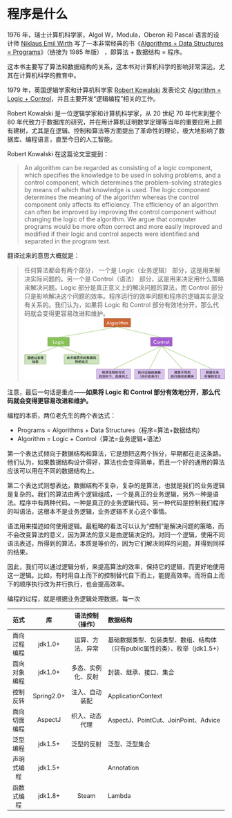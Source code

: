 # 程序是什么

1976 年，瑞士计算机科学家，Algol W，Modula，Oberon 和 Pascal 语言的设计师 [Niklaus Emil Wirth](https://en.wikipedia.org/wiki/Niklaus_Wirth) 写了一本非常经典的书《[Algorithms + Data Structures = Programs](http://www.ethoberon.ethz.ch/WirthPubl/AD.pdf)》（链接为 1985 年版） ，即算法 + 数据结构 = 程序。

这本书主要写了算法和数据结构的关系，这本书对计算机科学的影响非常深远，尤其在计算机科学的教育中。

1979 年，英国逻辑学家和计算机科学家 [Robert Kowalski](https://en.wikipedia.org/wiki/Robert_Kowalski) 发表论文 [Algorithm = Logic + Control](https://www.doc.ic.ac.uk/~rak/papers/algorithm%20=%20logic%20+%20control.pdf)，并且主要开发“逻辑编程”相关的工作。

Robert Kowalski 是一位逻辑学家和计算机科学家，从 20 世纪 70 年代末到整个 80 年代致力于数据库的研究，并在用计算机证明数学定理等当年的重要应用上颇有建树，尤其是在逻辑、控制和算法等方面提出了革命性的理论，极大地影响了数据库、编程语言，直至今日的人工智能。

Robert Kowalski 在这篇论文里提到：
>An algorithm can be regarded as consisting of a logic component, which specifies the knowledge to be used in solving problems, and a control component, which determines the problem-solving strategies by means of which that knowledge is used. The logic component determines the meaning of the algorithm whereas the control component only affects its efficiency. The efficiency of an algorithm can often be improved by improving the control component without changing the logic of the algorithm. We argue that computer programs would be more often correct and more easily improved and modified if their logic and control aspects were identified and separated in the program text.

翻译过来的意思大概就是：
>任何算法都会有两个部分， 一个是 Logic（业务逻辑） 部分，这是用来解决实际问题的。另一个是 Control（语法） 部分，这是用来决定用什么策略来解决问题。Logic 部分是真正意义上的解决问题的算法，而 Control 部分只是影响解决这个问题的效率。程序运行的效率问题和程序的逻辑其实是没有关系的。我们认为，如果将 Logic 和 Control 部分有效地分开，那么代码就会变得更容易改进和维护。
![](image/logic-control.png)

注意，最后一句话是重点——**如果将 Logic 和 Control 部分有效地分开，那么代码就会变得更容易改进和维护。**


编程的本质，两位老先生的两个表达式：
* Programs = Algorithms + Data Structures（程序=算法+数据结构）
* Algorithm = Logic + Control（算法=业务逻辑+语法）

第一个表达式倾向于数据结构和算法，它是想把这两个拆分，早期都在走这条路。他们认为，如果数据结构设计得好，算法也会变得简单，而且一个好的通用的算法应该可以用在不同的数据结构上。

第二个表达式则想表达，数据结构不复杂，复杂的是算法，也就是我们的业务逻辑是复杂的。我们的算法由两个逻辑组成，一个是真正的业务逻辑，另外一种是语法。程序中有两种代码，一种是真正的业务逻辑代码，另一种代码是控制我们程序的叫语法，这根本不是业务逻辑，业务逻辑不关心这个事情。

语法用来描述如何使用逻辑。最粗略的看法可以认为“控制”是解决问题的策略，而不会改变算法的意义，因为算法的意义是由逻辑决定的。对同一个逻辑，使用不同语法表述，所得到的算法，本质是等价的，因为它们解决同样的问题，并得到同样的结果。

因此，我们可以通过逻辑分析，来提高算法的效率，保持它的逻辑，而更好地使用这一逻辑。比如，有时用自上而下的控制替代自下而上，能提高效率。而将自上而下的顺序执行改为并行执行，也会提高效率。

编程的过程，就是根据业务逻辑处理数据。每一次

 范式 | 库 | 语法控制（操作） | 数据结构 
 :---: | :---: | :---: | :---
 面向过程编程 | jdk1.0+ | 运算、方法、异常 | 基础数据类型、包装类型、数组、结构体（只有public属性的类）、枚举（jdk1.5+）
 面向对象编程 | jdk1.0+ | 多态、实例化、反射 | 封装、继承、接口、集合
 控制反转 | Spring2.0+ | 注入、自动装配 | ApplicationContext
 面向切面编程 | AspectJ | 织入、动态代理 | AspectJ、PointCut、JoinPoint、Advice
 泛型编程 | jdk1.5+ | 泛型的反射 | 泛型、泛型集合
 声明式编程 | jdk1.5+ | | Annotation
 函数式编程 | jdk1.8+ | Steam | Lambda